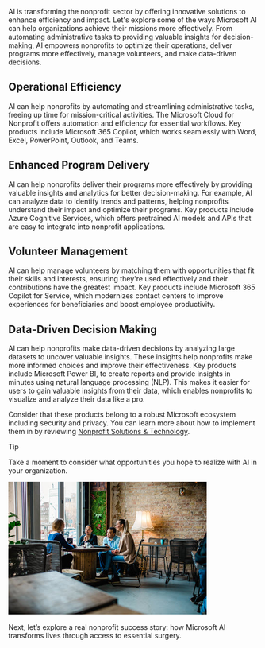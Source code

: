 AI is transforming the nonprofit sector by offering innovative solutions to enhance efficiency and impact. Let's explore some of the ways Microsoft AI can help organizations achieve their missions more effectively. From automating administrative tasks to providing valuable insights for decision-making, AI empowers nonprofits to optimize their operations, deliver programs more effectively, manage volunteers, and make data-driven decisions.

## Operational Efficiency

AI can help nonprofits by automating and streamlining administrative tasks, freeing up time for mission-critical activities. The Microsoft Cloud for Nonprofit offers automation and efficiency for essential workflows. Key products include Microsoft 365 Copilot, which works seamlessly with Word, Excel, PowerPoint, Outlook, and Teams.

## Enhanced Program Delivery

AI can help nonprofits deliver their programs more effectively by providing valuable insights and analytics for better decision-making. For example, AI can analyze data to identify trends and patterns, helping nonprofits understand their impact and optimize their programs. Key products include Azure Cognitive Services, which offers pretrained AI models and APIs that are easy to integrate into nonprofit applications.

## Volunteer Management

AI can help manage volunteers by matching them with opportunities that fit their skills and interests, ensuring they're used effectively and their contributions have the greatest impact. Key products include Microsoft 365 Copilot for Service, which modernizes contact centers to improve experiences for beneficiaries and boost employee productivity.

## Data-Driven Decision Making

AI can help nonprofits make data-driven decisions by analyzing large datasets to uncover valuable insights. These insights help nonprofits make more informed choices and improve their effectiveness. Key products include Microsoft Power BI, to create reports and provide insights in minutes using natural language processing (NLP). This makes it easier for users to gain valuable insights from their data, which enables nonprofits to visualize and analyze their data like a pro.

Consider that these products belong to a robust Microsoft ecosystem including security and privacy. You can learn more about how to implement them in by reviewing [Nonprofit Solutions & Technology](https://www.microsoft.com/nonprofits).

> [!TIP]
> Take a moment to consider what opportunities you hope to realize with AI in your organization.
> 
> ![Screenshot of people talking around a table.](../media/4-opportunities.jpg)

Next, let’s explore a real nonprofit success story: how Microsoft AI transforms lives through access to essential surgery.

